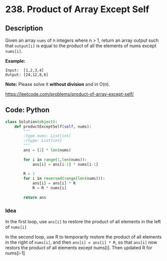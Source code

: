# 238. Product of Array Except Self
## Description
Given an array `nums` of n integers where n > 1,  return an array output such that `output[i]` 
is equal to the product of all the elements of nums except `nums[i]`.

**Example:**
```
Input:  [1,2,3,4]
Output: [24,12,8,6]
```

**Note:** Please solve it **without division** and in O(n).

https://leetcode.com/problems/product-of-array-except-self/

## Code: Python
```python
class Solution(object):
    def productExceptSelf(self, nums):
        """
        :type nums: List[int]
        :rtype: List[int]
        """
        ans = [1] * len(nums)
        
        for i in range(1,len(nums)):
            ans[i] = ans[i-1] * nums[i-1]
         
        R = 1
        for i in reversed(range(len(nums))):  
            ans[i] = ans[i] * R
            R = R * nums[i]
        
        return ans
```

### Idea
In the first loop, use `ans[i]` to restore the product of all elements in the left of `nums[i]`

In the second loop, use R to temporarily restore the product of all elements in the right of `nums[i]`, and then `ans[i] = ans[i] * R`,
so that `ans[i]` now restors the product of all elements except nums[i]. Then updated R for nums[i-1]
